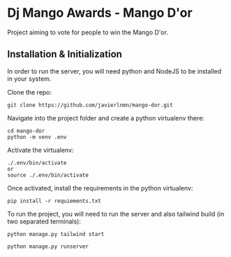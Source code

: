 
# Dj Mango Awards - Mango D'or

Project aiming to vote for people to win the Mango D'or.


## Installation & Initialization
In order to run the server, you will need python and NodeJS to be installed in your system.

Clone the repo:
```
git clone https://github.com/javierlnmn/mango-dor.git
```

Navigate into the project folder and create a python virtualenv there:
```
cd mango-dor
python -m venv .env
```

Activate the virtualenv:
```
./.env/bin/activate
or
source ./.env/bin/activate
```

Once activated, install the requirements in the python virtualenv:
```
pip install -r requiements.txt
```

To run the project, you will need to run the server and also tailwind build (in two separated terminals):
```
python manage.py tailwind start
```
```
python manage.py runserver
```